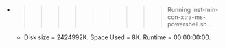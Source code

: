 * >>>>>>>>> Running inst-min-con-xtra-ms-powershell.sh ...
  * Disk size = 2424992K. Space Used = 8K. Runtime = 00:00:00:00.
